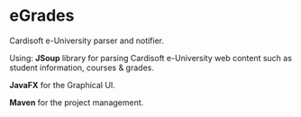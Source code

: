# eGrades
Cardisoft e-University parser and notifier. 

Using:
**JSoup** library for parsing Cardisoft e-University web content such as student information, courses & grades.

**JavaFX** for the Graphical UI.

**Maven** for the project management.
